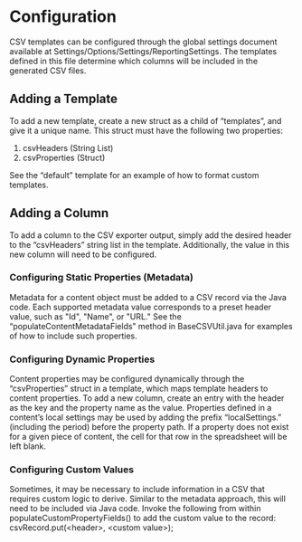 # Configuration
CSV templates can be configured through the global settings document available at Settings/Options/Settings/ReportingSettings. The templates defined in this file determine which columns will be included in the generated CSV files.
## Adding a Template
To add a new template, create a new struct as a child of “templates”, and give it a unique name. This struct must have the following two properties:
1. csvHeaders (String List)
2. csvProperties (Struct)

See the “default” template for an example of how to format custom templates. 
## Adding a Column
To add a column to the CSV exporter output, simply add the desired header to the “csvHeaders” string list in the template. Additionally, the value in this new column will need to be configured. 
### Configuring Static Properties (Metadata)
Metadata for a content object must be added to a CSV record via the Java code. Each supported metadata value corresponds to a preset header value, such as "Id", "Name", or "URL." See the “populateContentMetadataFields” method in BaseCSVUtil.java for examples of how to include such properties.
### Configuring Dynamic Properties
Content properties may be configured dynamically through the “csvProperties” struct in a template, which maps template headers to content properties. To add a new column, create an entry with the header as the key and the property name as the value. Properties defined in a content’s local settings may be used by adding the prefix “localSettings.” (including the period) before the property path. If a property does not exist for a given piece of content, the cell for that row in the spreadsheet will be left blank.  
### Configuring Custom Values
Sometimes, it may be necessary to include information in a CSV that requires custom logic to derive. Similar to the metadata approach, this will need to be included via Java code. Invoke the following from within populateCustomPropertyFields() to add the custom value to the record:
csvRecord.put(\<header>, \<custom value>); 
